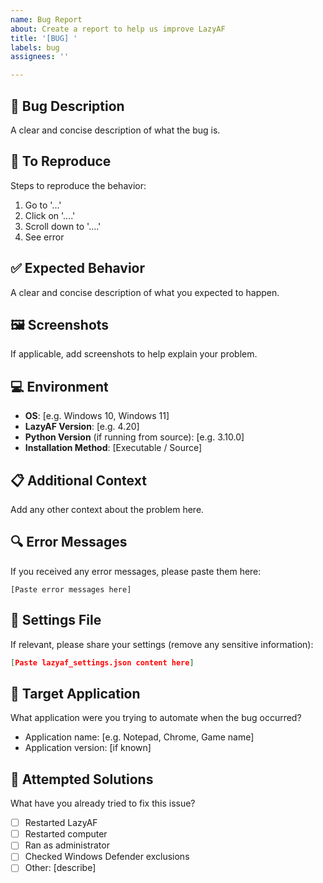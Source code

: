 ```yaml
---
name: Bug Report
about: Create a report to help us improve LazyAF
title: '[BUG] '
labels: bug
assignees: ''

---
```


## 🐛 Bug Description
A clear and concise description of what the bug is.

## 🔄 To Reproduce
Steps to reproduce the behavior:
1. Go to '...'
2. Click on '....'
3. Scroll down to '....'
4. See error

## ✅ Expected Behavior
A clear and concise description of what you expected to happen.

## 🖼️ Screenshots
If applicable, add screenshots to help explain your problem.

## 💻 Environment
- **OS**: [e.g. Windows 10, Windows 11]
- **LazyAF Version**: [e.g. 4.20]
- **Python Version** (if running from source): [e.g. 3.10.0]
- **Installation Method**: [Executable / Source]

## 📋 Additional Context
Add any other context about the problem here.

## 🔍 Error Messages
If you received any error messages, please paste them here:
```
[Paste error messages here]
```

## 📝 Settings File
If relevant, please share your settings (remove any sensitive information):
```json
[Paste lazyaf_settings.json content here]
```

## 🎯 Target Application
What application were you trying to automate when the bug occurred?
- Application name: [e.g. Notepad, Chrome, Game name]
- Application version: [if known]

## 🔧 Attempted Solutions
What have you already tried to fix this issue?
- [ ] Restarted LazyAF
- [ ] Restarted computer
- [ ] Ran as administrator
- [ ] Checked Windows Defender exclusions
- [ ] Other: [describe] 
